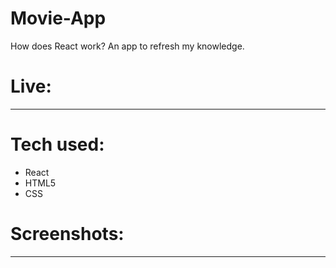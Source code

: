 # Movie-App

How does React work? An app to refresh my knowledge. 

# Live:

---

# Tech used:
<ul>
  <li>React</li>
  <li>HTML5</li>
  <li>CSS</li>
</ul>

# Screenshots:

---
